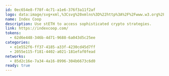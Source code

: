 ```yaml
---
id: 0ec654e8-f78f-4c71-a1e6-376f3a11f2af
logo: data:image/svg+xml,%3Csvg%20xmlns%3D%22http%3A%2F%2Fwww.w3.org%2F2000%2Fsvg%22%20width%3D%2248%22%20height%3D%2248%22%20fill%3D%22none%22%3E%3Cpath%20fill%3D%22%23F2F5FF%22%20d%3D%22M24%2048c13.255%200%2024-10.745%2024-24S37.255%200%2024%200%200%2010.745%200%2024s10.745%2024%2024%2024Z%22%2F%3E%3Cpath%20fill%3D%22%23000%22%20fill-rule%3D%22evenodd%22%20d%3D%22M24%2039.17c8.417%200%2015.235-6.786%2015.235-15.17S32.417%208.83%2024%208.83%208.765%2015.616%208.765%2024%2015.583%2039.17%2024%2039.17Zm0-5.22c6.166%200%2011.124-4.959%2011.124-11.06%200-6.1-4.991-8.644-11.124-8.644-6.166%200-11.124%202.512-11.124%208.645-.033%206.133%204.958%2011.06%2011.124%2011.06Z%22%20clip-rule%3D%22evenodd%22%2F%3E%3Cpath%20fill%3D%22%23000%22%20fill-rule%3D%22evenodd%22%20d%3D%22M17.412%2024.68c.653%200%201.24-.261%201.697-.653.228.424.522.881.783%201.338.587.979%201.24%201.99%201.827%202.74.293.392.62.75.913%201.011.261.229.718.555%201.24.555s.978-.326%201.24-.555c.326-.26.652-.62.946-.978.62-.75%201.304-1.762%201.924-2.74.294-.49.587-.947.848-1.403.457.424%201.077.717%201.73.717%201.37%200%202.511-1.109%202.511-2.48%200-1.37-1.109-2.479-2.512-2.479-1.109%200-2.087.75-2.381%201.762-.065.098-.13.229-.196.36a57.365%2057.365%200%200%201-1.533%202.609c-.587.946-1.24%201.892-1.794%202.545-.294.326-.522.587-.718.75-.033.033-.065.033-.065.065-.033%200-.033-.032-.066-.065a4.047%204.047%200%200%201-.685-.75%2026.464%2026.464%200%200%201-1.696-2.545%2098.544%2098.544%200%200%201-1.468-2.61c-.065-.098-.098-.196-.13-.26a2.515%202.515%200%200%200-2.415-1.86c-1.37%200-2.511%201.109-2.511%202.479%200%201.337%201.109%202.447%202.511%202.447Z%22%20clip-rule%3D%22evenodd%22%2F%3E%3C%2Fsvg%3E
name: Index Coop
description: Use stETH to access sophisticated crypto strategies.
link: https://indexcoop.com/
tokens:
  - 62d6e448-346b-4d71-9688-6a043d5c25ee
categories:
  - e1e552f6-ff37-4185-a33f-4230cd45d7ff
  - 2055e115-f181-4402-a021-181efaf0fead
networks:
  - 85d2c16e-7a34-4a16-8996-304b6673c6d0
ready: true
---
```

